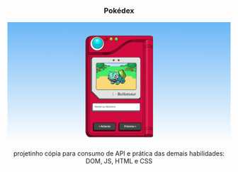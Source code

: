 <h3 align="center"> Pokédex </h3>

<img class="pokemon__image" src="pokédex.png" alt="imagem pokédex">

<p align="center">projetinho cópia para consumo de API e prática das demais habilidades: DOM, JS, HTML e CSS</p>
